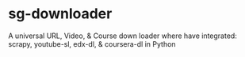 # sg-downloader
A universal URL, Video, &amp; Course down loader where have integrated: scrapy, youtube-sl, edx-dl, &amp; coursera-dl in Python
